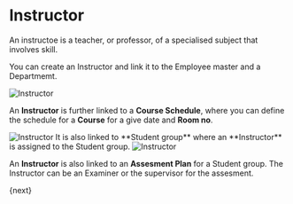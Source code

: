 <!-- add-breadcrumbs -->
# Instructor

An instructoe is a teacher, or professor, of a specialised subject that involves skill. 

You can create an Instructor and link it to the Employee master and a Departmemt.

<img class="screenshot" alt="Instructor" src="/docs/assets/img/education/setup/instructor.png">

An **Instructor** is further linked to a **Course Schedule**, where you can define the schedule for a **Course** for a give date and **Room no**.

<img class="screenshot" alt="Instructor" src="/docs/assets/img/education/setup/instructor.gif">
It is also linked to **Student group** where an **Instructor** is assigned to the Student group.

<img class="screenshot" alt="Instructor" src="/docs/assets/img/education/setup/student-group-instructor.gif">

An **Instructor** is also linked to an **Assesment Plan** for a Student group. The Instructor can be an Examiner or the supervisor for the assesment. 

{next}